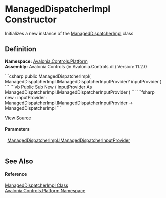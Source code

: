 # ManagedDispatcherImpl Constructor


Initializes a new instance of the <a href="T_Avalonia_Controls_Platform_ManagedDispatcherImpl">ManagedDispatcherImpl</a> class



## Definition
**Namespace:** <a href="N_Avalonia_Controls_Platform">Avalonia.Controls.Platform</a>  
**Assembly:** Avalonia.Controls (in Avalonia.Controls.dll) Version: 11.2.0

<Tabs groupId="api-code-preview">
<TabItem value="csharp" label="C#">
```csharp
public ManagedDispatcherImpl(
	ManagedDispatcherImpl.IManagedDispatcherInputProvider? inputProvider
)
```
</TabItem>
<TabItem value="vb" label="VB">
```vb
Public Sub New ( 
	inputProvider As ManagedDispatcherImpl.IManagedDispatcherInputProvider
)
```
</TabItem>
<TabItem value="fsharp" label="F#">
```fsharp
new : 
        inputProvider : ManagedDispatcherImpl.IManagedDispatcherInputProvider -> ManagedDispatcherImpl
```
</TabItem>
</Tabs>



<a href="https://github.com/AvaloniaUI/Avalonia/tree/master/src/Avalonia.Controls/Platform/ManagedDispatcherImpl.cs#L13" title="View the source code">View Source</a>



#### Parameters
<dl><dt>  <a href="T_Avalonia_Controls_Platform_ManagedDispatcherImpl_IManagedDispatcherInputProvider">ManagedDispatcherImpl.IManagedDispatcherInputProvider</a></dt><dd> </dd></dl>

## See Also


#### Reference
<a href="T_Avalonia_Controls_Platform_ManagedDispatcherImpl">ManagedDispatcherImpl Class</a>  
<a href="N_Avalonia_Controls_Platform">Avalonia.Controls.Platform Namespace</a>  
